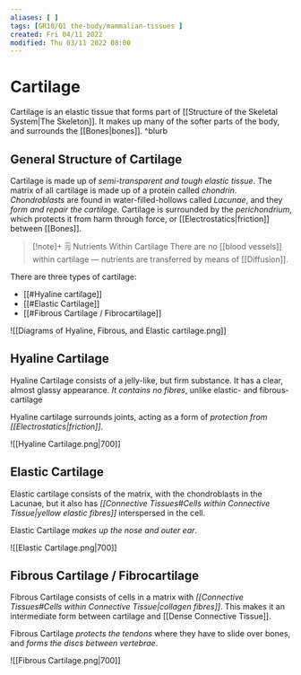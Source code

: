 ```yaml
---
aliases: [ ]
tags: [GR10/Q1 the-body/mammalian-tissues ]
created: Fri 04/11 2022
modified: Thu 03/11 2022 08:00
---
```

# Cartilage
Cartilage is an elastic tissue that forms part of [[Structure of the Skeletal System|The Skeleton]].  It makes up many of the softer parts of the body, and surrounds the [[Bones|bones]].  ^blurb

## General Structure of Cartilage 
Cartilage is made up of *semi-transparent and tough elastic tissue*. The matrix of all cartilage is made up of a protein called *chondrin*. *Chondroblasts* are found in water-filled-hollows called *Lacunae*, and they *form and repair the cartilage*. Cartilage is surrounded by the *perichondrium*, which protects it from harm through force, or [[Electrostatics|friction]] between [[Bones]].

> [!note]+ :spiral_notepad: Nutrients Within Cartilage
> There are no [[blood vessels]] within cartilage — nutrients are transferred by means of [[Diffusion]].

There are three types of cartilage: 
- [[#Hyaline cartilage]]
- [[#Elastic Cartilage]]
- [[#Fibrous Cartilage / Fibrocartilage]]

![[Diagrams of Hyaline, Fibrous, and Elastic cartilage.png]]

## Hyaline Cartilage
Hyaline Cartilage consists of a jelly-like, but firm substance. It has a clear, almost glassy appearance. *It contains no fibres*, unlike elastic- and fibrous- cartilage

Hyaline cartilage surrounds joints, acting as a form of *protection from [[Electrostatics|friction]]*. 

![[Hyaline Cartilage.png|700]]

## Elastic Cartilage
Elastic cartilage consists of the matrix, with the chondroblasts in the Lacunae, but it also has *[[Connective Tissues#Cells within Connective Tissue|yellow elastic fibres]]* interspersed in the cell. 

Elastic Cartilage *makes up the nose and outer ear*. 

![[Elastic Cartilage.png|700]]

## Fibrous Cartilage / Fibrocartilage
Fibrous Cartilage consists of cells in a matrix with *[[Connective Tissues#Cells within Connective Tissue|collagen fibres]]*. This makes it an intermediate form between cartilage and [[Dense Connective Tissue]].

Fibrous Cartilage *protects the tendons* where they have to slide over bones, and *forms the discs between vertebrae*. 

![[Fibrous Cartilage.png|700]]